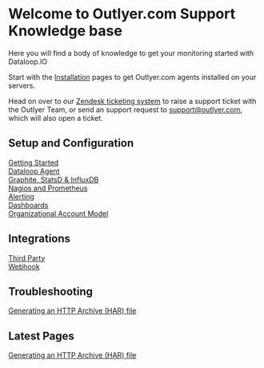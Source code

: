 # Welcome to Outlyer.com Support Knowledge base

Here you will find a body of knowledge to get your monitoring started with Dataloop.IO

Start with the [Installation](/agent/) pages to get Outlyer.com agents installed on your servers.

Head on over to our [Zendesk ticketing system](https://outlyer.zendesk.com/hc/en-gb/requests/new) to raise a support ticket with the Outlyer Team, or send an support request to <support@outlyer.com>, which will also open a ticket.



## Setup and Configuration

[Getting Started](/getting_started/)  
[Dataloop Agent](/agent/)  
[Graphite, StatsD & InfluxDB](/endpoints/)  
[Nagios and Prometheus](/nagios/)  
[Alerting](/alerting/)  
[Dashboards](/dashboards)  
[Organizational Account Model](/account_model)  


## Integrations

[Third Party](/integrations/thirdparty/)  
[Webhook](/integrations/webhook/)


## Troubleshooting

[Generating an HTTP Archive (HAR) file](/troubleshooting/har_archive/)



## Latest Pages

[Generating an HTTP Archive (HAR) file](/troubleshooting/har_archive/)
